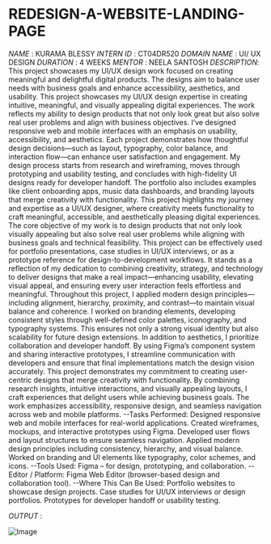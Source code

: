 # REDESIGN-A-WEBSITE-LANDING-PAGE
*NAME* : KURAMA BLESSY
*INTERN ID* : CT04DR520
*DOMAIN NAME* : UI/ UX DESIGN
*DURATION* : 4 WEEKS
*MENTOR* : NEELA SANTOSH
*DESCRIPTION*:
This project showcases my UI/UX design work focused on creating meaningful and delightful digital products. The designs aim to balance user needs with business goals and enhance accessibility, aesthetics, and usability. This project showcases my UI/UX design expertise in creating intuitive, meaningful, and visually appealing digital experiences. The work reflects my ability to design products that not only look great but also solve real user problems and align with business objectives.
I’ve designed responsive web and mobile interfaces with an emphasis on usability, accessibility, and aesthetics. Each project demonstrates how thoughtful design decisions—such as layout, typography, color balance, and interaction flow—can enhance user satisfaction and engagement.
My design process starts from research and wireframing, moves through prototyping and usability testing, and concludes with high-fidelity UI designs ready for developer handoff. The portfolio also includes examples like client onboarding apps, music data dashboards, and branding layouts that merge creativity with functionality.
This project highlights my journey and expertise as a UI/UX designer, where creativity meets functionality to craft meaningful, accessible, and aesthetically pleasing digital experiences. The core objective of my work is to design products that not only look visually appealing but also solve real user problems while aligning with business goals and technical feasibility.
This project can be effectively used for portfolio presentations, case studies in UI/UX interviews, or as a prototype reference for design-to-development workflows. It stands as a reflection of my dedication to combining creativity, strategy, and technology to deliver designs that make a real impact—enhancing usability, elevating visual appeal, and ensuring every user interaction feels effortless and meaningful.
Throughout this project, I applied modern design principles—including alignment, hierarchy, proximity, and contrast—to maintain visual balance and coherence. I worked on branding elements, developing consistent styles through well-defined color palettes, iconography, and typography systems. This ensures not only a strong visual identity but also scalability for future design extensions.
In addition to aesthetics, I prioritize collaboration and developer handoff. By using Figma’s component system and sharing interactive prototypes, I streamline communication with developers and ensure that final implementations match the design vision accurately.
This project demonstrates my commitment to creating user-centric designs that merge creativity with functionality. By combining research insights, intuitive interactions, and visually appealing layouts, I craft experiences that delight users while achieving business goals. The work emphasizes accessibility, responsive design, and seamless navigation across web and mobile platforms.
--Tasks Performed:
Designed responsive web and mobile interfaces for real-world applications.
Created wireframes, mockups, and interactive prototypes using Figma.
Developed user flows and layout structures to ensure seamless navigation.
Applied modern design principles including consistency, hierarchy, and visual balance.
Worked on branding and UI elements like typography, color schemes, and icons.
--Tools Used:
Figma – for design, prototyping, and collaboration.
--Editor / Platform:
Figma Web Editor (browser-based design and collaboration tool).
--Where This Can Be Used:
Portfolio websites to showcase design projects.
Case studies for UI/UX interviews or design portfolios.
Prototypes for developer handoff or usability testing.



*OUTPUT* :


![Image](https://github.com/user-attachments/assets/0407d7cb-9427-445d-9c30-24806e1edad7)
